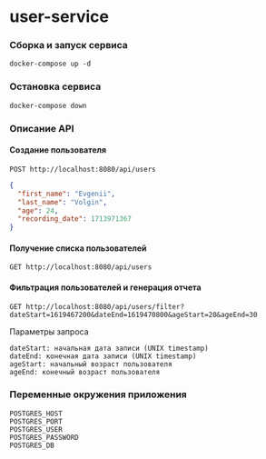# user-service


### Сборка и запуск сервиса
`docker-compose up -d`

### Остановка сервиса
`docker-compose down`

### Описание API
#### Создание пользователя
`POST http://localhost:8080/api/users`
```json
{
  "first_name": "Evgenii",
  "last_name": "Volgin",
  "age": 24,
  "recording_date": 1713971367
}
```
#### Получение списка пользователей
`GET http://localhost:8080/api/users`

#### Фильтрация пользователей и генерация отчета
`GET http://localhost:8080/api/users/filter?dateStart=1619467200&dateEnd=1619470800&ageStart=20&ageEnd=30`

Параметры запроса
```
dateStart: начальная дата записи (UNIX timestamp)
dateEnd: конечная дата записи (UNIX timestamp)
ageStart: начальный возраст пользователя
ageEnd: конечный возраст пользователя
```

### Переменные окружения приложения
```
POSTGRES_HOST
POSTGRES_PORT
POSTGRES_USER
POSTGRES_PASSWORD
POSTGRES_DB
```
